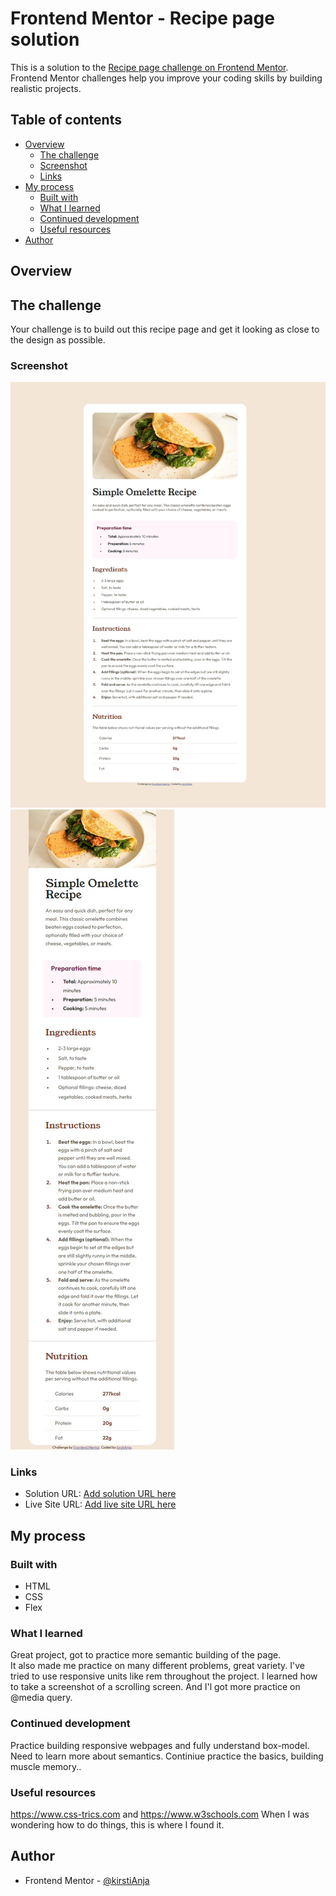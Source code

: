 # Frontend Mentor - Recipe page solution

This is a solution to the [Recipe page challenge on Frontend Mentor](https://www.frontendmentor.io/challenges/recipe-page-KiTsR8QQKm). Frontend Mentor challenges help you improve your coding skills by building realistic projects. 

## Table of contents

- [Overview](#overview)
  - [The challenge](#the-challenge)
  - [Screenshot](#screenshot)
  - [Links](#links)
- [My process](#my-process)
  - [Built with](#built-with)
  - [What I learned](#what-i-learned)
  - [Continued development](#continued-development)
  - [Useful resources](#useful-resources)
- [Author](#author)

## Overview
## The challenge
Your challenge is to build out this recipe page and get it looking as close to the design as possible.

### Screenshot
![1440](<Screenshot 1.jpg>)
![375](<Screenshot 2.jpg>)

### Links
- Solution URL: [Add solution URL here](https://your-solution-url.com)
- Live Site URL: [Add live site URL here](https://your-live-site-url.com)

## My process

### Built with

- HTML
- CSS 
- Flex

### What I learned
Great project, got to practice more semantic building of the page.  
It also made me practice on many  different problems, great variety.
I've tried to use responsive units like rem throughout the project.
I learned how to take a screenshot of a scrolling screen.
And I'l got more practice on @media query.


### Continued development
Practice building responsive webpages and fully understand box-model.
Need to learn more about semantics.
Continiue practice the basics, building muscle memory..

### Useful resources

https://www.css-trics.com  and  https://www.w3schools.com 
When I was wondering how to do things, this is where I found it.

## Author
- Frontend Mentor - [@kirstiAnja](https://www.frontendmentor.io/profile/kirstiAnja)